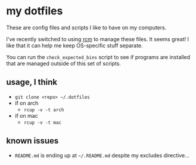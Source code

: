 # my dotfiles

These are config files and scripts I like to have on my computers.

I've recently switched to using [rcm](https://github.com/thoughtbot/rcm) to
manage these files. It seems great! I like that it can help me keep OS-specific
stuff separate.

You can run the `check_expected_bins` script to see if programs are installed
that are managed outside of this set of scripts.

## usage, I think

* `git clone <repo> ~/.dotfiles`
* if on arch
  * `rcup -v -t arch`
* if on mac
  * `rcup -v -t mac`

## known issues

* `README.md` is ending up at `~/.README.md` despite my excludes directive...
